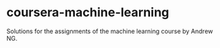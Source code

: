 # coursera-machine-learning
Solutions for the assignments of the machine learning course by Andrew NG. 
